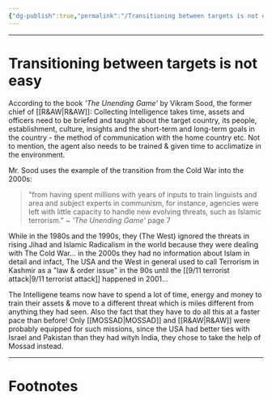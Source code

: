 ```yaml
---
{"dg-publish":true,"permalink":"/Transitioning between targets is not easy/","tags":["Espionage"]}
---
```



---
# Transitioning between targets is not easy
According to the book *'The Unending Game'* by Vikram Sood, the former chief of [[R&AW\|R&AW]]:
Collecting Intelligence takes time, assets and officers need to be briefed and taught about the target country, its people, establishment, culture, insights and the short-term and long-term goals in the country - the method of communication with the home country etc. Not to mention, the agent also needs to be trained & given time to acclimatize in the environment.

Mr. Sood uses the example of the transition from the Cold War into the 2000s:
> "from having spent millions with years of inputs to train linguists and area and subject experts in communism, for instance, agencies were left with little capacity to handle new evolving threats, such as Islamic terrorism."
> ~ *'The Unending Game'* page 7

While in the 1980s and the 1990s, they (The West) ignored the threats in rising Jihad and Islamic Radicalism in the world because they were dealing with The Cold War... in the 2000s they had no information about Islam in detail and infact, The USA and the West in general used to call Terrorism in Kashmir as a "law & order issue" in the 90s until the [[9/11 terrorist attack\|9/11 terrorist attack]] happened in 2001...

The Intelligene teams now have to spend a lot of time, energy and money to train their assets & move to a different threat which is miles different from anything they had seen. Also the fact that they have to do all this at a faster pace than before! Only [[MOSSAD\|MOSSAD]] and [[R&AW\|R&AW]] were probably equipped for such missions, since the USA had better ties with Israel and Pakistan than they had wityh India, they chose to take the help of Mossad instead.

---
# Footnotes